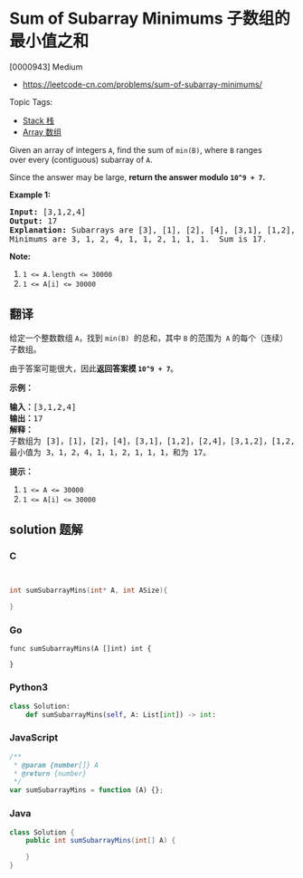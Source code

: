 # Sum of Subarray Minimums 子数组的最小值之和

[0000943] Medium

- https://leetcode-cn.com/problems/sum-of-subarray-minimums/

Topic Tags:

- [Stack 栈](https://leetcode-cn.com/tag/stack/)
- [Array 数组](https://leetcode-cn.com/tag/array/)

Given an array of integers `A`, find the sum of `min(B)`, where `B` ranges over every (contiguous) subarray of `A`.

Since the answer may be large, **return the answer modulo `10^9 + 7`.**

**Example 1:**

<pre><strong>Input: </strong><span id="example-input-1-1">[3,1,2,4]</span>
<strong>Output: </strong><span id="example-output-1">17</span>
<strong>Explanation:</strong> Subarrays are [3], [1], [2], [4], [3,1], [1,2], [2,4], [3,1,2], [1,2,4], [3,1,2,4]. 
Minimums are 3, 1, 2, 4, 1, 1, 2, 1, 1, 1.&nbsp; Sum is 17.</pre>

**Note:**

1.  `1 <= A.length <= 30000`
2.  `1 <= A[i] <= 30000`

## 翻译

给定一个整数数组 `A`，找到 `min(B)`  的总和，其中 `B` 的范围为  `A` 的每个（连续）子数组。

由于答案可能很大，因此**返回答案模 `10^9 + 7`**。

**示例：**

<pre><strong>输入：</strong>[3,1,2,4]
<strong>输出：</strong>17
<strong>解释：
</strong>子数组为<strong> </strong>[3]，[1]，[2]，[4]，[3,1]，[1,2]，[2,4]，[3,1,2]，[1,2,4]，[3,1,2,4]。 
最小值为 3，1，2，4，1，1，2，1，1，1，和为 17。</pre>

**提示：**

1.  `1 <= A <= 30000`
2.  `1 <= A[i] <= 30000`

## solution 题解

### C

```c


int sumSubarrayMins(int* A, int ASize){

}


```

### Go

```golang
func sumSubarrayMins(A []int) int {

}
```

### Python3

```python
class Solution:
    def sumSubarrayMins(self, A: List[int]) -> int:

```

### JavaScript

```javascript
/**
 * @param {number[]} A
 * @return {number}
 */
var sumSubarrayMins = function (A) {};
```

### Java

```java
class Solution {
    public int sumSubarrayMins(int[] A) {

    }
}
```

